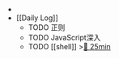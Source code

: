 -
- [[Daily Log]]
	- TODO 正则
	- TODO JavaScript深入
	- TODO [[shell]] >[🍅 25min](#agenda-pomo://?t=f-1685622983796-1500)